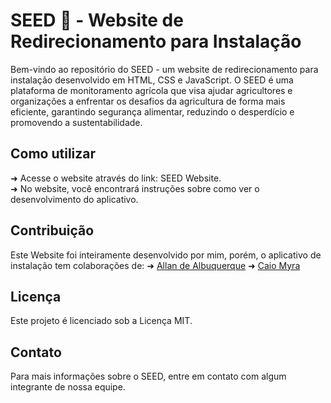 # SEED 🌱 - Website de Redirecionamento para Instalação 

Bem-vindo ao repositório do SEED - um website de redirecionamento para instalação desenvolvido em HTML, CSS e JavaScript. O SEED é uma plataforma de monitoramento agrícola que visa ajudar agricultores e organizações a enfrentar os desafios da agricultura de forma mais eficiente, garantindo segurança alimentar, reduzindo o desperdício e promovendo a sustentabilidade.

## Como utilizar
➜ Acesse o website através do link: SEED Website. <br>
➜ No website, você encontrará instruções sobre como ver o desenvolvimento do aplicativo.

## Contribuição
Este Website foi inteiramente desenvolvido por mim, porém, o aplicativo de instalação tem colaborações de:
➜ [Allan de Albuquerque](https://github.com/AllanAlbuquerque)
➜ [Caio Myra](https://github.com/caiomyrapereira)

## Licença
Este projeto é licenciado sob a Licença MIT.

## Contato
Para mais informações sobre o SEED, entre em contato com algum integrante de nossa equipe.
